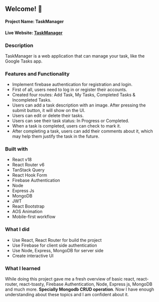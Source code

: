 ## Welcome! 👋

#### Project Name: TaskManager

#### Live Website: <a href="https://taskmanager-4eb39.web.app/">TaskManager</a>

### Description

TaskManager is a web application that can manage your task, like the Google Tasks app.

### Features and Functionality

<ul>
<li>Implement firebase authentication for registration and login.</li>
<li>First of all, users need to log in or register their accounts.</li>
<li>Created four routes: Add Task, My Tasks, Completed Tasks & Incompleted Tasks. </li> 
<li>Users can add a task description with an image. After pressing the submit button, it will show on the UI. </li>
<li>Users can edit or delete their tasks.  </li>
<li>Users can see their task status: In Progress or Completed.</li>
<li>When a task is completed, users can check to mark it. </li>
<li>After completing a task, users can add their comments about it, which may help them justify the task in the future.</li>
</ul>

### Built with

- React v18
- React Router v6
- TanStack Query
- React Hook Form
- Firebase Authentication
- Node
- Express Js
- MongoDB
- JWT
- React Bootstrap
- AOS Animation
- Mobile-first workflow

### What I did

<ul>
<li>Use React, React Router for build the project </li>
<li> Use Firebase for client side authentication</li>
<li> Use Node, Express, MongoDB for server side </li>
<li> Create interactive UI </li>
</ul>

### What I learned

While doing this project gave me a fresh overview of basic react, react-router, react-toasty, Firebase Authentication, Node, Express js, MongoDB and much more. <strong> Specially Mongodb CRUD operation</strong>. Now I have enough understanding about these topics and I am confident about it.
